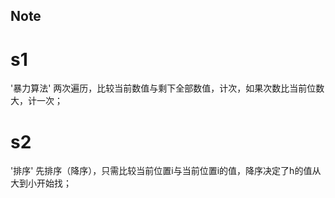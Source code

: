 ## Note
# s1 
'暴力算法' 两次遍历，比较当前数值与剩下全部数值，计次，如果次数比当前位数大，计一次；

# s2
'排序' 先排序（降序），只需比较当前位置i与当前位置i的值，降序决定了h的值从大到小开始找；
